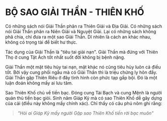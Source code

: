 # BỘ SAO GIẢI THẦN - THIÊN KHỐ

Có những sách nói Giải Thần phân ra Thiên Giải và Địa Giải. Có những sách nói Giải Thần phân ra Niên Giải và Nguyệt Giải. Lại có những sách không phâ chia, chỉ đưa ra một sao Giải Thần. Dĩ nhiên là cách an khác nhau, không có trọng tài để biết hư thực.

Tác dụng của Giải Thần là "tiêu tai giải nạn". Giải Thần mà đứng với Thiên Thọ ở cung Tật Ách tốt nhất suốt đời không bị bệnh nặng.

Giải Thần một mặt tiêu hủy tai nạn, mặt khác nó cũng tiêu hủy luôn cả điều tốt. Bởi vậy cung phối ngẫu mà có Giải Thần thì là triệu chứng ly hôn đấy. Giải Thần gặp Thiên Riêu ở đây tình hình còn phức tạp gấp bội. Đó là một luận đoán không mấy ai lưu tâm.

Sao Thiên Khố chủ về tiền bạc. Đóng cung Tài Bạch và cung Mệnh là người quản thủ tiền bạc giỏi. Sinh năm Giáp Kỷ mà có sao Thiên Khố dễ gây dựng của cải (điều này không mấy chính xác). Chỉ thấy có câu phú nôm ghi rằng:

> *"Hỏi ai Giáp Kỷ mấy người*
> *Gặp sao Thiên Khố tiền rời bạc muôn"*